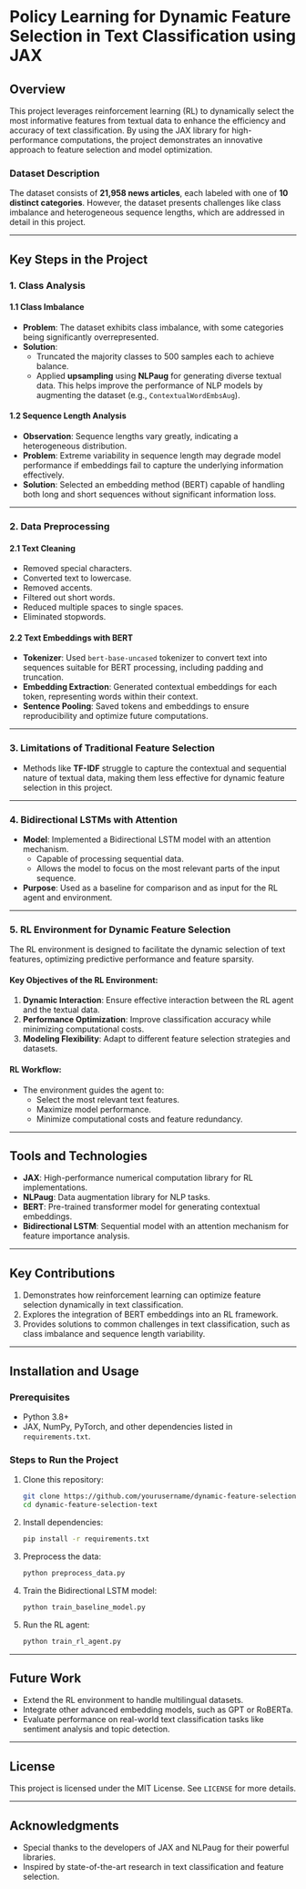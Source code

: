 # Policy Learning for Dynamic Feature Selection in Text Classification using JAX

## Overview
This project leverages reinforcement learning (RL) to dynamically select the most informative features from textual data to enhance the efficiency and accuracy of text classification. By using the JAX library for high-performance computations, the project demonstrates an innovative approach to feature selection and model optimization.

### Dataset Description
The dataset consists of **21,958 news articles**, each labeled with one of **10 distinct categories**. However, the dataset presents challenges like class imbalance and heterogeneous sequence lengths, which are addressed in detail in this project.

---

## Key Steps in the Project

### 1. Class Analysis

#### 1.1 Class Imbalance
- **Problem**: The dataset exhibits class imbalance, with some categories being significantly overrepresented.
- **Solution**:  
  - Truncated the majority classes to 500 samples each to achieve balance.
  - Applied **upsampling** using **NLPaug** for generating diverse textual data. This helps improve the performance of NLP models by augmenting the dataset (e.g., `ContextualWordEmbsAug`).

#### 1.2 Sequence Length Analysis
- **Observation**: Sequence lengths vary greatly, indicating a heterogeneous distribution.
- **Problem**: Extreme variability in sequence length may degrade model performance if embeddings fail to capture the underlying information effectively.
- **Solution**: Selected an embedding method (BERT) capable of handling both long and short sequences without significant information loss.

---

### 2. Data Preprocessing

#### 2.1 Text Cleaning
- Removed special characters.
- Converted text to lowercase.
- Removed accents.
- Filtered out short words.
- Reduced multiple spaces to single spaces.
- Eliminated stopwords.

#### 2.2 Text Embeddings with BERT
- **Tokenizer**: Used `bert-base-uncased` tokenizer to convert text into sequences suitable for BERT processing, including padding and truncation.
- **Embedding Extraction**: Generated contextual embeddings for each token, representing words within their context.
- **Sentence Pooling**: Saved tokens and embeddings to ensure reproducibility and optimize future computations.

---

### 3. Limitations of Traditional Feature Selection
- Methods like **TF-IDF** struggle to capture the contextual and sequential nature of textual data, making them less effective for dynamic feature selection in this project.

---

### 4. Bidirectional LSTMs with Attention
- **Model**: Implemented a Bidirectional LSTM model with an attention mechanism.
  - Capable of processing sequential data.
  - Allows the model to focus on the most relevant parts of the input sequence.
- **Purpose**: Used as a baseline for comparison and as input for the RL agent and environment.

---

### 5. RL Environment for Dynamic Feature Selection

The RL environment is designed to facilitate the dynamic selection of text features, optimizing predictive performance and feature sparsity.

#### Key Objectives of the RL Environment:
1. **Dynamic Interaction**: Ensure effective interaction between the RL agent and the textual data.
2. **Performance Optimization**: Improve classification accuracy while minimizing computational costs.
3. **Modeling Flexibility**: Adapt to different feature selection strategies and datasets.

#### RL Workflow:
- The environment guides the agent to:
  - Select the most relevant text features.
  - Maximize model performance.
  - Minimize computational costs and feature redundancy.

---

## Tools and Technologies
- **JAX**: High-performance numerical computation library for RL implementations.
- **NLPaug**: Data augmentation library for NLP tasks.
- **BERT**: Pre-trained transformer model for generating contextual embeddings.
- **Bidirectional LSTM**: Sequential model with an attention mechanism for feature importance analysis.

---

## Key Contributions
1. Demonstrates how reinforcement learning can optimize feature selection dynamically in text classification.
2. Explores the integration of BERT embeddings into an RL framework.
3. Provides solutions to common challenges in text classification, such as class imbalance and sequence length variability.

---

## Installation and Usage

### Prerequisites
- Python 3.8+
- JAX, NumPy, PyTorch, and other dependencies listed in `requirements.txt`.

### Steps to Run the Project
1. Clone this repository:
   ```bash
   git clone https://github.com/yourusername/dynamic-feature-selection-text.git
   cd dynamic-feature-selection-text
   ```
2. Install dependencies:
   ```bash
   pip install -r requirements.txt
   ```
3. Preprocess the data:
   ```bash
   python preprocess_data.py
   ```
4. Train the Bidirectional LSTM model:
   ```bash
   python train_baseline_model.py
   ```
5. Run the RL agent:
   ```bash
   python train_rl_agent.py
   ```

---

## Future Work
- Extend the RL environment to handle multilingual datasets.
- Integrate other advanced embedding models, such as GPT or RoBERTa.
- Evaluate performance on real-world text classification tasks like sentiment analysis and topic detection.

---

## License
This project is licensed under the MIT License. See `LICENSE` for more details.

---

## Acknowledgments
- Special thanks to the developers of JAX and NLPaug for their powerful libraries.
- Inspired by state-of-the-art research in text classification and feature selection.


